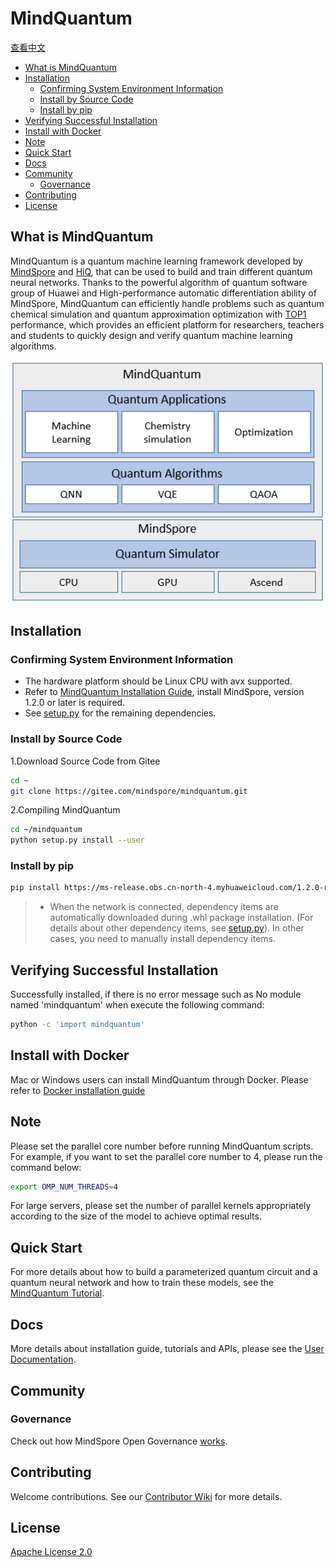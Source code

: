 # MindQuantum

[查看中文](./README_CN.md)

<!-- TOC --->

- [What is MindQuantum](#what-is-mindquantum)
- [Installation](#installation)
    - [Confirming System Environment Information](#confirming-system-environment-information)
    - [Install by Source Code](#install-by-source-code)
    - [Install by pip](#install-by-pip)
- [Verifying Successful Installation](#verifying-successful-installation)
- [Install with Docker](#install-with-docker)
- [Note](#Note)
- [Quick Start](#quick-start)
- [Docs](#docs)
- [Community](#community)
    - [Governance](#governance)
- [Contributing](#contributing)
- [License](#license)

<!-- /TOC -->

## What is MindQuantum

MindQuantum is a quantum machine learning framework developed by [MindSpore](https://www.mindspore.cn/en) and [HiQ](https://hiq.huaweicloud.com/), that can be used to build and train different quantum neural networks. Thanks to the powerful algorithm of quantum software group of Huawei and High-performance automatic differentiation ability of MindSpore, MindQuantum can efficiently handle problems such as quantum chemical simulation and quantum approximation optimization with [TOP1](https://gitee.com/mindspore/mindquantum/tree/master/tutorials/benchmarks) performance, which provides an efficient platform for researchers, teachers and students to quickly design and verify quantum machine learning algorithms.

<img src="docs/MindQuantum-architecture_EN.png" alt="MindQuantum Architecture" width="600"/>

## Installation

### Confirming System Environment Information

- The hardware platform should be Linux CPU with avx supported.
- Refer to [MindQuantum Installation Guide](https://www.mindspore.cn/install/en), install MindSpore, version 1.2.0 or later is required.
- See [setup.py](https://gitee.com/mindspore/mindquantum/blob/master/setup.py) for the remaining dependencies.

### Install by Source Code

1.Download Source Code from Gitee

```bash
cd ~
git clone https://gitee.com/mindspore/mindquantum.git
```

2.Compiling MindQuantum

```bash
cd ~/mindquantum
python setup.py install --user
```

### Install by pip

```bash
pip install https://ms-release.obs.cn-north-4.myhuaweicloud.com/1.2.0-rc1/MindQuantum/ubuntu_x86/mindquantum-0.1.0-py3-none-any.whl --trusted-host ms-release.obs.cn-north-4.myhuaweicloud.com -i https://pypi.tuna.tsinghua.edu.cn/simple
```

> - When the network is connected, dependency items are automatically downloaded during .whl package installation. (For details about other dependency items, see [setup.py](https://gitee.com/mindspore/mindquantum/blob/master/setup.py)). In other cases, you need to manually install dependency items.

## Verifying Successful Installation

Successfully installed, if there is no error message such as No module named 'mindquantum' when execute the following command:

```bash
python -c 'import mindquantum'
```

## Install with Docker

Mac or Windows users can install MindQuantum through Docker. Please refer to [Docker installation guide](./install_with_docker.md)

## Note

Please set the parallel core number before running MindQuantum scripts. For example, if you want to set the parallel core number to 4, please run the command below:

```bash
export OMP_NUM_THREADS=4
```

For large servers, please set the number of parallel kernels appropriately according to the size of the model to achieve optimal results.

## Quick Start

For more details about how to build a parameterized quantum circuit and a quantum neural network and how to train these models, see the [MindQuantum Tutorial](https://www.mindspore.cn/tutorial/training/en/master/advanced_use/quantum_neural_network.html).

## Docs

More details about installation guide, tutorials and APIs, please see the [User Documentation](https://gitee.com/mindspore/docs/blob/master/README.md).

## Community

### Governance

Check out how MindSpore Open Governance [works](<https://gitee.com/mindspore/community/blob/master/governance.md>).

## Contributing

Welcome contributions. See our [Contributor Wiki](https://gitee.com/mindspore/mindspore/blob/master/CONTRIBUTING.md) for more details.

## License

[Apache License 2.0](LICENSE)
